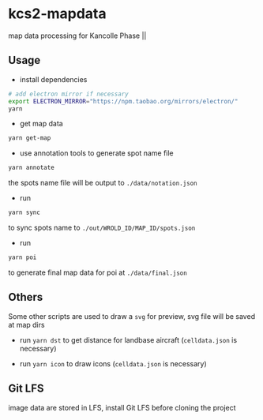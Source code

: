 kcs2-mapdata
============

map data processing for Kancolle Phase ||

## Usage
- install dependencies
```bash
# add electron mirror if necessary
export ELECTRON_MIRROR="https://npm.taobao.org/mirrors/electron/"
yarn
```

- get map data
```bash
yarn get-map
```

- use annotation tools to generate spot name file
```bash
yarn annotate
```
the spots name file will be output to `./data/notation.json`

- run
```bash
yarn sync
```
to sync spots name to `./out/WROLD_ID/MAP_ID/spots.json`

- run
```bash
yarn poi
```
to generate final map data for poi at `./data/final.json`

## Others
Some other scripts are used to draw a `svg` for preview, svg file will be saved at map dirs
- run `yarn dst` to get distance for landbase aircraft (`celldata.json` is necessary)

- run `yarn icon` to draw icons (`celldata.json` is necessary)


## Git LFS
image data are stored in LFS, install Git LFS before cloning the project
